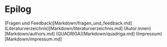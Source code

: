 # Epilog 

(Fragen und Feedback)[Markdown/fragen_und_feedback.md]
(Literaturverzeichnis)[Markdown/literaturverzeichnis.md]
(Autor:innen)[Markdown/authors.md]
(QUADRIGA)[Markdown/quadriga.md]
(Impressum)[Markdown/impressum.md]
